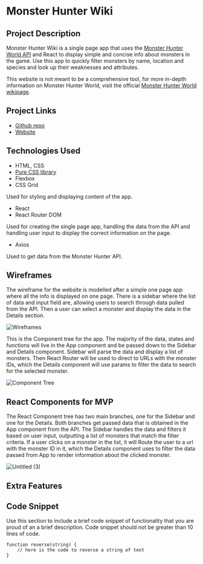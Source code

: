 # Monster Hunter Wiki

## Project Description

Monster Hunter Wiki is a single page app that uses the [Monster Hunter World API](https://docs.mhw-db.com/) and React to display simple and concise info about monsters in the game. Use this app to quickly filter monsters by name, location and species and look up their weaknesses and attributes.

This website is not meant to be a comprehensive tool, for more in-depth information on Monster Hunter World, visit the official [Monster Hunter World wikipage](https://monsterhunterworld.wiki.fextralife.com/Monster+Hunter+World+Wiki).

## Project Links

- [Github repo](https://github.com/cjeong1021/monster-hunter-wiki)
- [Website](https://monsterhunterwiki.surge.sh/)

## Technologies Used

- HTML, CSS
- [Pure CSS library](https://purecss.io/)
- Flexbox
- CSS Grid

Used for styling and displaying content of the app.

- React
- React Router DOM

Used for creating the single page app, handling the data from the API and handling user input to display the correct information on the page.

- Axios

Used to get data from the Monster Hunter API.

## Wireframes

The wireframe for the website is modelled after a simple one page app where all the info is displayed on one page. There is a sidebar where the list of data and input field are, allowing users to search through data pulled from the API. Then a user can select a monster and display the data in the Details section.

![Wireframes](https://user-images.githubusercontent.com/14892355/172871998-eb765bad-91f2-4ef2-94b3-cbcc3660cf69.jpeg)

This is the Component tree for the app. The majority of the data, states and functions will live in the App component and be passed down to the Sidebar and Details component. Sidebar will parse the data and display a list of monsters. Then React Router will be used to direct to URLs with the monster IDs, which the Details component will use params to filter the data to search for the selected monster.

![Component Tree](https://user-images.githubusercontent.com/14892355/172872062-3bbf59b3-e91b-4dd0-94b7-c717eb94b9f6.jpeg)

## React Components for MVP

The React Component tree has two main branches, one for the Sidebar and one for the Details. Both branches get passed data that is obtained in the App component from the API. The Sidebar handles the data and filters it based on user input, outputting a list of monsters that match the filter criteria. If a user clicks on a monster in the list, it will Route the user to a url with the monster ID in it, which the Details component uses to filter the data passed from App to render information about the clicked monster. 

![Untitled (3)](https://user-images.githubusercontent.com/14892355/172911766-53ccb6f1-32d5-420e-afff-3b2bfbc593bb.svg)

## Extra Features



## Code Snippet

Use this section to include a brief code snippet of functionality that you are proud of an a brief description. Code snippet should not be greater than 10 lines of code.

```
function reverse(string) {
	// here is the code to reverse a string of text
}
```
